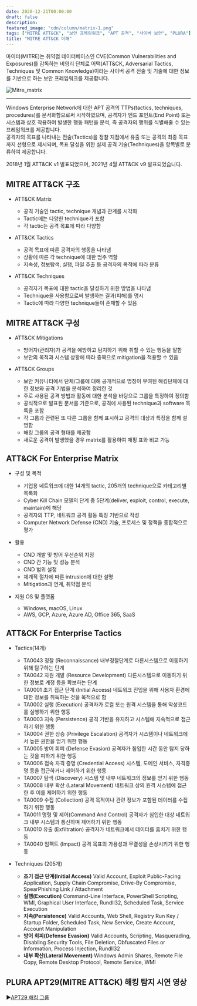 ```yaml
---
date: 2020-12-21T00:00:00
draft: false
description: 
featured_image: "cdn/column/matrix-1.png"
tags: ["MITRE ATT&CK", "보안 프레임워크", "APT 공격", "사이버 보안", "PLURA"]
title: "MITRE ATT&CK 이해"
---
```


마이터(MITRE)는 취약점 데이터베이스인 CVE(Common Vulnerabilities and Exposures)를 감독하는 비영리 단체로 어택(ATT&CK, Adversarial Tactics, Techniques 및 Common Knowledge)이라는 사이버 공격 전술 및 기술에 대한 정보를 기반으로 하는 보안 프레임워크를 제공합니다.

![Mitre_matrix](https://blog.plura.io/cdn/column/matrix-1.png)

<!--more-->
---

Windows Enterprise Network에 대한 APT 공격의 TTPs(tactics, techniques, procedures)를 문서화함으로써 시작하였으며, 공격자가 엔드 포인트(End Point) 또는 시스템과 상호 작용하여 발생한 행동 패턴을 분석, 즉 공격자의 행위를 식별해줄 수 있는 프레임워크를 제공합니다. <br>
공격자의 목표를 나타내는 전술(Tactics)을 정찰 지점에서 유출 또는 공격의 최종 목표까지 선형으로 제시되며, 목표 달성을 위한 실제 공격 기술(Techniques)을 항목별로 분류하여 제공합니다.

2018년 1월 ATT&CK v1 발표되었으며, 2021년 4월 ATT&CK v9 발표되었습니다.

## MITRE ATT&CK 구조

* ATT&CK Matrix
  - 공격 기술인 tactic, technique 개념과 관계를 시각화
  - Tactic에는 다양한 technique가 포함
  - 각 tactic는 공격 목표에 따라 다양함

* ATT&CK Tactics
  - 공격 목표에 따른 공격자의 행동을 나타냄
  - 상황에 따른 각 technique에 대한 범주 역할
  - 지속성, 정보탐색, 실행, 파일 추출 등 공격자의 목적에 따라 분류

* ATT&CK Techniques
  - 공격자가 목표에 대한 tactic을 달성하기 위한 방법을 나타냄
  - Technique을 사용함으로써 발생하는 결과(피해)를 명시
  - Tactic에 따라 다양한 technique들이 존재할 수 있음
 
## MITRE ATT&CK 구성

* ATT&CK Mitigations
  - 방어자(관리자)가 공격을 예방하고 탐지하기 위해 취할 수 있는 행동을 말함
  - 보안의 목적과 시스템 상황에 따라 중복으로 mitigation을 적용할 수 있음
 
* ATT&CK Groups
  - 보안 커뮤니티에서 단체/그룹에 대해 공개적으로 명칭이 부여된 해킹단체에 대한 정보와 공격 기법을 분석하여 정리한 것
  - 주로 사용된 공격 방법과 활동에 대한 분석을 바탕으로 그룹을 특정하여 정의함
  - 공식적으로 발표된 문서를 기준으로, 공격에 사용된 technique과 software 목록을 포함
  - 각 그룹과 관련된 또 다른 그룹을 함께 표시하고 공격의 대상과 특징을 함께 설명함
  - 해킹 그룹의 공격 형태를 제공함
  - 새로운 공격이 발생했을 경우 matrix를 활용하여 매핑 표와 비교 가능

## ATT&CK For Enterprise Matrix

* 구성 및 목적
  - 기업용 네트워크에 대한 14개의 tactic, 205개의 technique으로 카테고리별 목록화
  - Cyber Kill Chain 모델의 단계 중 5단계(deliver, exploit, control, execute, maintain)에 해당
  - 공격자의 TTP, 네트워크 공격 활동 특징 기반으로 작성
  - Computer Network Defense (CND) 기술, 프로세스 및 정책을 종합적으로 평가
 
* 활용
  - CND 개발 및 방어 우선순위 지정
  - CND 간 기능 및 성능 분석
  - CND 범위 설정
  - 체계적 절차에 따른 intrusion에 대한 설명
  - Mitigation과 연계, 취약점 분석

* 지원 OS 및 플랫폼
  - Windows, macOS, Linux
  - AWS, GCP, Azure, Azure AD, Office 365, SaaS

## ATT&CK For Enterprise Tactics

* Tactics(14개)
  - TA0043 정찰 (Reconnaissance) 내부정찰단계로 다른시스템으로 이동하기 위해 탐구하는 단계
  - TA0042 자원 개발 (Resource Development) 다른시스템으로 이동하기 위한 정보로 계정 등을 확보하는 단계
  - TA0001 초기 접근 단계 (Initial Access) 네트워크 진입을 위해 사용자 환경에 대한 정보를 취득하는 것을 목적으로 함
  - TA0002 실행 (Execution) 공격자가 로컬 또는 원격 시스템을 통해 악성코드를 실행하기 위한 행동
  - TA0003 지속 (Persistence) 공격 기반을 유지하고 시스템에 지속적으로 접근하기 위한 행동
  - TA0004 권한 상승 (Privilege Escalation) 공격자가 시스템이나 네트워크에서 높은 권한을 얻기 위한 행동
  - TA0005 방어 회피 (Defense Evasion) 공격자가 침입한 시간 동안 탐지 당하는 것을 피하기 위한 행동
  - TA0006 접속 자격 증명 (Credential Access) 시스템, 도메인 서비스, 자격증명 등을 접근하거나 제어하기 위한 행동
  - TA0007 탐색 (Discovery) 시스템 및 내부 네트워크의 정보를 얻기 위한 행동
  - TA0008 내부 확산 (Lateral Movement) 네트워크 상의 원격 시스템에 접근한 후 이를 제어하기 위한 행동
  - TA0009 수집 (Collection) 공격 목적이나 관련 정보가 포함된 데이터를 수집하기 위한 행동
  - TA0011 명령 및 제어(Command And Control) 공격자가 침입한 대상 네트워크 내부 시스템과 통신하며 제어하기 위한 행동
  - TA0010 유출 (Exfiltration) 공격자가 네트워크에서 데이터를 훔치기 위한 행동
  - TA0040 임팩트 (Impact) 공격 목표의 가용성과 무결성을 손상시키기 위한 행동

* Techniques (205개)
  - **초기 접근 단계(Initial Access)** Valid Account, Exploit Public-Facing Application, Supply Chain Compromise, Drive-By Compromise, SpearPhishing Link / Attachment
  - **실행(Execution)** Command-Line Interface, PowerShell Scripting, WMI, Graphical User Interface, Rundll32, Scheduled Task, Service Execution
  - **지속(Persistence)** Valid Accounts, Web Shell, Registry Run Key / Startup Folder, Scheduled Task, New Service, Create Account, Account Manipulation
  - **방어 회피(Defense Evasion)** Valid Accounts, Scripting, Masquerading, Disabling Security Tools, File Deletion, Obfuscated Files or Information, Process Injection, Rundll32
  - **내부 확산(Lateral Movement)** Windows Admin Shares, Remote File Copy, Remote Desktop Protocol, Remote Service, WMI

## PLURA APT29(MITRE ATT&CK) 해킹 탐지 시연 영상
▶️[APT29 해킹 그룹](https://www.youtube.com/watch?v=fqLpY4NEDXc)



